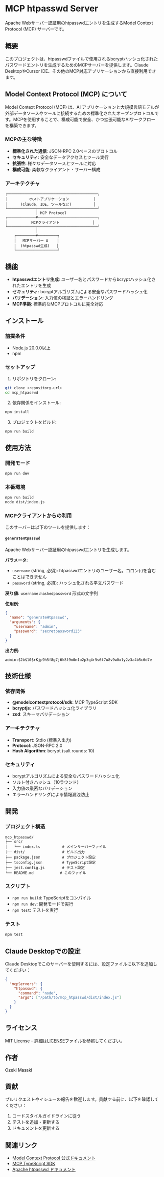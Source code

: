 # MCP htpasswd Server

Apache Webサーバー認証用のhtpasswdエントリを生成するModel Context Protocol (MCP) サーバーです。

## 概要

このプロジェクトは、htpasswdファイルで使用されるbcryptハッシュ化されたパスワードエントリを生成するためのMCPサーバーを提供します。Claude DesktopやCursor IDE、その他のMCP対応アプリケーションから直接利用できます。

## Model Context Protocol (MCP) について

Model Context Protocol (MCP) は、AI アプリケーションと大規模言語モデルが外部データソースやツールに接続するための標準化されたオープンプロトコルです。MCPを使用することで、構成可能で安全、かつ拡張可能なAIワークフローを構築できます。

### MCPの主な特徴

- **標準化された通信**: JSON-RPC 2.0ベースのプロトコル
- **セキュリティ**: 安全なデータアクセスとツール実行
- **拡張性**: 様々なデータソースとツールに対応
- **構成可能**: 柔軟なクライアント・サーバー構成

### アーキテクチャ

```
┌─────────────────────────────────────────┐
│          ホストアプリケーション           │
│      (Claude, IDE, ツールなど)          │
└─────────────┬───────────────────────────┘
              │ MCP Protocol
┌─────────────▼───────────────────────────┐
│           MCPクライアント               │
└─────────────┬───────────────────────────┘
              │
    ┌─────────▼─────────┐
    │   MCPサーバー A    │
    │  (htpasswd生成)   │
    └───────────────────┘
```

## 機能

- **htpasswdエントリ生成**: ユーザー名とパスワードからbcryptハッシュ化されたエントリを生成
- **セキュリティ**: bcryptアルゴリズムによる安全なパスワードハッシュ化
- **バリデーション**: 入力値の検証とエラーハンドリング
- **MCP準拠**: 標準的なMCPプロトコルに完全対応

## インストール

### 前提条件

- Node.js 20.0.0以上
- npm

### セットアップ

1. リポジトリをクローン:
```bash
git clone <repository-url>
cd mcp_htpasswd
```

2. 依存関係をインストール:
```bash
npm install
```

3. プロジェクトをビルド:
```bash
npm run build
```

## 使用方法

### 開発モード

```bash
npm run dev
```

### 本番環境

```bash
npm run build
node dist/index.js
```

### MCPクライアントからの利用

このサーバーは以下のツールを提供します：

#### `generateHtpasswd`

Apache Webサーバー認証用のhtpasswdエントリを生成します。

**パラメータ:**
- `username` (string, 必須): htpasswdエントリのユーザー名。コロン(:)を含むことはできません
- `password` (string, 必須): ハッシュ化される平文パスワード

**戻り値:**
`username:hashedpassword` 形式の文字列

**使用例:**
```json
{
  "name": "generateHtpasswd",
  "arguments": {
    "username": "admin",
    "password": "secretpassword123"
  }
}
```

**出力例:**
```
admin:$2b$10$rKjp9h5f8g7j6k8l9m0n1o2p3q4r5s6t7u8v9w0x1y2z3a4b5c6d7e
```

## 技術仕様

### 依存関係

- **@modelcontextprotocol/sdk**: MCP TypeScript SDK
- **bcryptjs**: パスワードハッシュ化ライブラリ
- **zod**: スキーマバリデーション

### アーキテクチャ

- **Transport**: Stdio (標準入出力)
- **Protocol**: JSON-RPC 2.0
- **Hash Algorithm**: bcrypt (salt rounds: 10)

### セキュリティ

- bcryptアルゴリズムによる安全なパスワードハッシュ化
- ソルト付きハッシュ（10ラウンド）
- 入力値の厳密なバリデーション
- エラーハンドリングによる情報漏洩防止

## 開発

### プロジェクト構造

```
mcp_htpasswd/
├── src/
│   └── index.ts          # メインサーバーファイル
├── dist/                 # ビルド出力
├── package.json          # プロジェクト設定
├── tsconfig.json         # TypeScript設定
├── jest.config.js        # テスト設定
└── README.md            # このファイル
```

### スクリプト

- `npm run build`: TypeScriptをコンパイル
- `npm run dev`: 開発モードで実行
- `npm test`: テストを実行

### テスト

```bash
npm test
```

## Claude Desktopでの設定

Claude Desktopでこのサーバーを使用するには、設定ファイルに以下を追加してください：

```json
{
  "mcpServers": {
    "htpasswd": {
      "command": "node",
      "args": ["/path/to/mcp_htpasswd/dist/index.js"]
    }
  }
}
```

## ライセンス

MIT License - 詳細は[LICENSE](LICENSE)ファイルを参照してください。

## 作者

Ozeki Masaki

## 貢献

プルリクエストやイシューの報告を歓迎します。貢献する前に、以下を確認してください：

1. コードスタイルガイドラインに従う
2. テストを追加・更新する
3. ドキュメントを更新する

## 関連リンク

- [Model Context Protocol 公式ドキュメント](https://modelcontextprotocol.io/)
- [MCP TypeScript SDK](https://github.com/modelcontextprotocol/typescript-sdk)
- [Apache htpasswd ドキュメント](https://httpd.apache.org/docs/current/programs/htpasswd.html) 